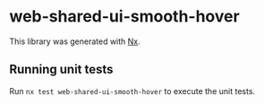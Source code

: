 # web-shared-ui-smooth-hover

This library was generated with [Nx](https://nx.dev).

## Running unit tests

Run `nx test web-shared-ui-smooth-hover` to execute the unit tests.
